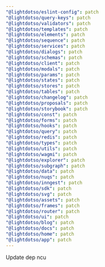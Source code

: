 ```yaml
---
"@lightdotso/eslint-config": patch
"@lightdotso/query-keys": patch
"@lightdotso/validators": patch
"@lightdotso/templates": patch
"@lightdotso/elements": patch
"@lightdotso/sequence": patch
"@lightdotso/services": patch
"@lightdotso/dialogs": patch
"@lightdotso/schemas": patch
"@lightdotso/client": patch
"@lightdotso/modals": patch
"@lightdotso/params": patch
"@lightdotso/states": patch
"@lightdotso/stores": patch
"@lightdotso/tables": patch
"@lightdotso/changelog": patch
"@lightdotso/proposals": patch
"@lightdotso/storybook": patch
"@lightdotso/const": patch
"@lightdotso/forms": patch
"@lightdotso/hooks": patch
"@lightdotso/query": patch
"@lightdotso/redis": patch
"@lightdotso/types": patch
"@lightdotso/utils": patch
"@lightdotso/wagmi": patch
"@lightdotso/explorer": patch
"@lightdotso/subgraph": patch
"@lightdotso/data": patch
"@lightdotso/nuqs": patch
"@lightdotso/inngest": patch
"@lightdotso/sdk": patch
"@lightdotso/svg": patch
"@lightdotso/assets": patch
"@lightdotso/frames": patch
"@lightdotso/router": patch
"@lightdotso/ui": patch
"@lightdotso/blog": patch
"@lightdotso/docs": patch
"@lightdotso/home": patch
"@lightdotso/app": patch
---
```


Update dep ncu
